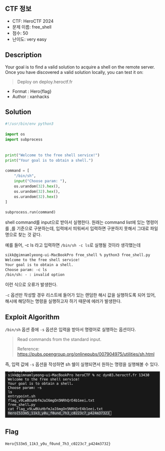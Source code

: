 ## CTF 정보

- CTF: HeroCTF 2024
- 문제 이름: free_shell
- 점수: 50
- 난이도: very easy

## Description
Your goal is to find a valid solution to acquire a shell on the remote server.
Once you have discovered a valid solution locally, you can test it on:
> Deploy on deploy.heroctf.fr

- Format : Hero{flag}
- Author : xanhacks

## Solution
```python
#!/usr/bin/env python3

import os
import subprocess


print("Welcome to the free shell service!")
print("Your goal is to obtain a shell.")

command = [
    "/bin/sh",
    input("Choose param: "),
    os.urandom(32).hex(),
    os.urandom(32).hex(),
    os.urandom(32).hex()
]

subprocess.run(command)
```

shell command를 input으로 받아서 실행한다. 
원래는 command list에 있는 명령어를 ,를 기준으로 구분하는데, 입력에서 띄워써서 입력하면 구분하지 못해서 그대로 파일명으로 찾는 것 같다.

예를 들어, -c ls 라고 입력하면 `/bin/sh -c ls`로 실행될 것이라 생각했는데 
```shell
sikk@gimnamlyeong-ui-MacBookPro free_shell % python3 free_shell.py 
Welcome to the free shell service!
Your goal is to obtain a shell.
Choose param: -c ls
/bin/sh: - : invalid option
```

이런 식으로 오류가 발생한다.

`-c` 옵션만 작성할 경우 리스트에 들어가 있는 랜덤한 해시 값을 실행하도록 되어 있어, 해시에 해당하는 명령을 실행하고자 하기 때문에 에러가 발생한다.


## Exploit Algorithm
`/bin/sh` 옵션 중에 `-s` 옵션은 입력을 받아서 명령어로 실행하는 옵션이다.

> Read commands from the standard input.
>
> Reference: https://pubs.opengroup.org/onlinepubs/007904975/utilities/sh.html

즉, 입력 값에 `-s` 옵션을 작성하면 sh 쉘이 실행되면서 원하는 명령을 실행해볼 수 있다.

![alt text](image.png)


## Flag
`Hero{533m5_11k3_y0u_f0und_7h3_c0223c7_p424m3732}`